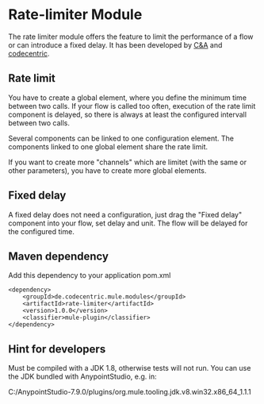 # Rate-limiter Module

The rate limiter module offers the feature to limit the performance of a flow or can introduce a fixed delay. 
It has been developed by [C&A](https://www.c-and-a.com/) and [codecentric](https://www.codecentric.de/).

## Rate limit

You have to create a global element, where you define the minimum time between two calls. If your flow is called too often, 
execution of the rate limit component is delayed, so there is always at least the configured intervall between two calls.

Several components can be linked to one configuration element. The components linked to one global element share the rate
limit.

If you want to create more "channels" which are limitet (with the same or other parameters), you have to create more global
elements.

## Fixed delay

A fixed delay does not need a configuration, just drag the "Fixed delay" component into your flow, set delay and unit.
The flow will be delayed for the configured time.

## Maven dependency

Add this dependency to your application pom.xml

```
<dependency>
	<groupId>de.codecentric.mule.modules</groupId>
	<artifactId>rate-limiter</artifactId>
	<version>1.0.0</version>
	<classifier>mule-plugin</classifier>
</dependency>
```

## Hint for developers

Must be compiled with a JDK 1.8, otherwise tests will not run. You can use the JDK bundled with AnypointStudio, e.g. in:

C:/AnypointStudio-7.9.0/plugins/org.mule.tooling.jdk.v8.win32.x86_64_1.1.1

